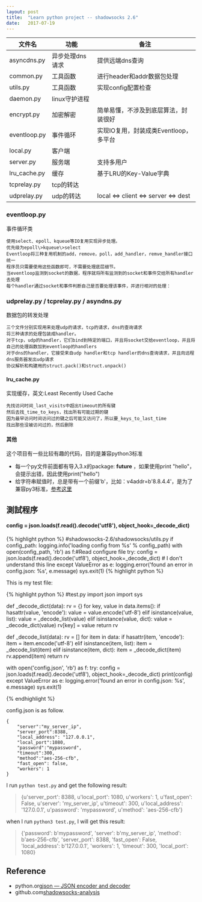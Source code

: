 ```yaml
---
layout: post
title:  "Learn python project -- shadowsocks 2.6"
date:   2017-07-19
---
```



|文件名|功能|备注|
|-----|---|----|
|asyncdns.py|异步处理dns请求|提供远端dns查询|
|common.py|工具函数|进行header和addr数据包处理|
|utils.py|工具函数|实现config配置检查|
|daemon.py|linux守护进程||
|encrypt.py|加密解密|简单易懂，不涉及到底层算法，封装很好|
|eventloop.py|事件循环|实现IO复用，封装成类Eventloop，多平台|
|local.py|客户端||
|server.py|服务端|支持多用户|
|lru_cache.py|缓存|基于LRU的Key-Value字典|
|tcprelay.py|tcp的转达||
|udprelay.py|udp的转达|local <=> client <=> server <=> dest|


### eventloop.py

事件循环类

    使用select、epoll、kqueue等IO复用实现异步处理。
    优先级为epoll\>kqueue\>select
    Eventloop将三种复用机制的add，remove，poll，add_handler，remve_handler接口统一
    程序员只需要使用这些函数即可，不需要处理底层细节。
    当eventloop监测到socket的数据，程序就将所有监测到的socket和事件交给所有handler去处理
    每个handler通过socket和事件判断自己是否要处理该事件，并进行相对的处理：

### udprelay.py / tcprelay.py / asyndns.py

数据包的转发处理

    三个文件分别实现用来处理udp的请求，tcp的请求，dns的查询请求
    将三种请求的处理包装成handler。
    对于tcp，udp的handler，它们bind到特定的端口，并且将socket交给eventloop，并且将自己的处理函数加到eventloop的handlers
    对于dns的handler，它接受来自udp handler和tcp handler的dns查询请求，并且向远程dns服务器发出udp请求
    协议解析和构建用的struct.pack()和struct.unpack()

#### lru_cache.py

实现缓存，英文:Least Recently Used Cache

    先找访问时间_last_visits中超出timeout的所有键
    然后去找_time_to_keys，找出所有可能过期的键
    因为最早访问时间访问过的键之后可能又访问了，所以要_keys_to_last_time
    找出那些没被访问过的，然后删除
    
#### 其他

这个项目有一些比较有趣的代码，目的是兼容python3标准
- 每一个py文件前面都有导入3.x的package:  __future__  ，如果使用print "hello"，会提示出错，因此使用print("hello")
- 给字符串赋值时，总是带有一个前缀'b'，比如：v4addr=b'8.8.4.4'，是为了兼容py3标准，[参考这里](http://stackoverflow.com/questions/6269765/what-does-the-b-character-do-in-front-of-a-string-literal)


## 測試程序


#### config = json.loads(f.read().decode('utf8'), object_hook=_decode_dict)

{% highlight python %}
#shadowsocks-2.6/shadowsocks/utils.py
       if config_path:
            logging.info('loading config from %s' % config_path)
            with open(config_path, 'rb') as f:#Read configure file
                try:
                    config = json.loads(f.read().decode('utf8'),
                                        object_hook=_decode_dict)	# I don't understand this line
                except ValueError as e:
                    logging.error('found an error in config.json: %s',
                                  e.message)
                    sys.exit(1)
{% highlight python %}


This is my test file:


{% highlight python %}
#test.py
import json
import sys

def _decode_dict(data):
    rv = {}
    for key, value in data.items():
        if hasattr(value, 'encode'):
            value = value.encode('utf-8')
        elif isinstance(value, list):
            value = _decode_list(value)
        elif isinstance(value, dict):
            value = _decode_dict(value)
        rv[key] = value
    return rv

def _decode_list(data):
    rv = []
    for item in data:
        if hasattr(item, 'encode'):
            item = item.encode('utf-8')
        elif isinstance(item, list):
            item = _decode_list(item)
        elif isinstance(item, dict):
            item = _decode_dict(item)
        rv.append(item)
    return rv

with open('config.json', 'rb') as f:
    try:
        config = json.loads(f.read().decode('utf8'), object_hook=_decode_dict)
        print(config)
    except ValueError as e:
        logging.error('found an error in config.json: %s', e.message)
        sys.exit(1)

{% endhighlight %}

config.json is as follow.

```
{
    "server":"my_server_ip",
    "server_port":8388,
    "local_address": "127.0.0.1",
    "local_port":1080,
    "password":"mypassword",
    "timeout":300,
    "method":"aes-256-cfb",
    "fast_open": false,
    "workers": 1
}
```

I run `python test.py` and get the following result:

>{u'server_port': 8388, u'local_port': 1080, u'workers': 1, u'fast_open': False, u'server': 'my_server_ip', u'timeout': 300, u'local_address': '127.0.0.1', u'password': 'mypassword', u'method': 'aes-256-cfb'}

when I run `python3 test.py`, I will get this result:

>{'password': b'mypassword', 'server': b'my_server_ip', 'method': b'aes-256-cfb', 'server_port': 8388, 'fast_open': False, 'local_address': b'127.0.0.1', 'workers': 1, 'timeout': 300, 'local_port': 1080}












## Reference

 - python.org[json — JSON encoder and decoder](https://docs.python.org/2/library/json.html)
 - github.com[shadowsocks-analysis](https://github.com/lixingcong/shadowsocks-analysis)

